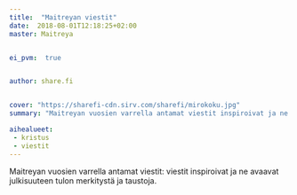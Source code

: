 ```yaml
---
title:  "Maitreyan viestit"
date:  2018-08-01T12:18:25+02:00
master: Maitreya


ei_pvm:  true


author: share.fi


cover: "https://sharefi-cdn.sirv.com/sharefi/mirokoku.jpg"
summary: "Maitreyan vuosien varrella antamat viestit inspiroivat ja ne avaavat julkisuuteen tulon merkitystä ja taustoja"

aihealueet:
 - kristus
 - viestit
---
```

<p>Maitreyan vuosien varrella antamat viestit: viestit inspiroivat ja ne avaavat julkisuuteen tulon merkitystä ja taustoja.</p>

